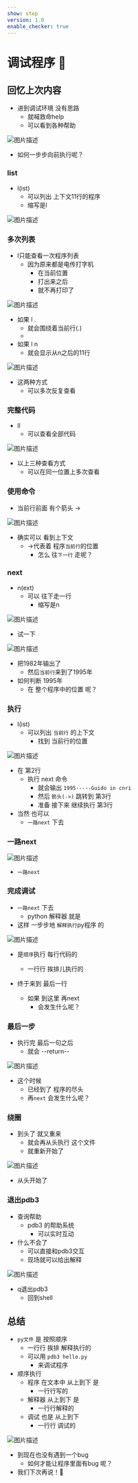 ```yaml
---
show: step
version: 1.0
enable_checker: true
---
```


# 调试程序 🥊

## 回忆上次内容

- 进到调试环境 没有思路
	- 就喊救命help
	- 可以看到各种帮助

![图片描述](https://doc.shiyanlou.com/courses/uid1190679-20231106-1699276099661)

- 如何一步步向前执行呢？

### list

- l(ist) 
	- 可以列出 上下文11行的程序
	- 缩写是l

![图片描述](https://doc.shiyanlou.com/courses/uid1190679-20220916-1663314411013)

### 多次列表

- l只能查看一次程序列表
	- 因为原来都是电传打字机 
		- 在当前位置 
		- 打出来之后
		- 就不再打印了

![图片描述](https://doc.shiyanlou.com/courses/uid1190679-20231106-1699275277143)

- 如果 l .
	- 就会围绕着当前行(.)
	- 
- 如果 l n
	- 就会显示从n之后的11行

![图片描述](https://doc.shiyanlou.com/courses/uid1190679-20231106-1699275626194)

- 这两种方式
	- 可以多次反复查看

### 完整代码

- ll
	- 可以查看全部代码

![图片描述](https://doc.shiyanlou.com/courses/uid1190679-20231106-1699275437163)

- 以上三种查看方式
	- 可以在同一位置上多次查看

### 使用命令

- 当前行前面 有个箭头 ->

![图片描述](https://doc.shiyanlou.com/courses/uid1190679-20220916-1663314543612)

- 确实可以 看到上下文
	- ->代表着 程序`当前行`的位置
		- 怎么 往`下一行` 走呢？

### next

- n(ext)
	- 可以 往下走一行
		- 缩写是n

![图片描述](https://doc.shiyanlou.com/courses/uid1190679-20220916-1663314715619)

- 试一下

![图片描述](https://doc.shiyanlou.com/courses/uid1190679-20220916-1663314773281)

- 把1982年输出了
	- 然后`当前行`来到了1995年
- 如何判断 1995年
	- 在 整个程序中的位置 呢？

### 执行

- l(ist)
	- 可以列出 `当前行` 的上下文
		- 找到 当前行的位置

![图片描述](https://doc.shiyanlou.com/courses/uid1190679-20230224-1677246773289)

- 在 第2行 
	- 执行 next 命令
		- 就会输出 `1995-----Guido in cnri`
		- 然后 `箭头(->)` 跳转到 第3行
		- 准备 接下来 继续执行 第3行
- 当然 也可以
	- `一路next` 下去

### 一路next

![图片描述](https://doc.shiyanlou.com/courses/uid1190679-20220916-1663314933265)

- `一路next`

### 完成调试

- `一路next` 下去
	- python 解释器 就是
- 这样 一步步地 `解释执行`py程序 的

![图片描述](https://doc.shiyanlou.com/courses/uid1190679-20210924-1632464724387)

- 是`顺序`执行 每行代码的
	- 一行行 挨排儿执行的

- 终于来到 最后一行
	- 如果 到这里 再next
		- 会发生什么呢？

### 最后一步

- 执行完 最后一句之后
	- 就会 --return--

![图片描述](https://doc.shiyanlou.com/courses/uid1190679-20220916-1663315251931)

- 这个时候 
	- 已经到了 程序的尽头
	- 再`next` 会发生什么呢？

### 绕圈

- 到头了 就又重来
	- 就会再从头执行 这个文件
	- 就重新开始了

![图片描述](https://doc.shiyanlou.com/courses/uid1190679-20220916-1663315397294)

- 从头开始了


### 退出pdb3

- 查询帮助
	- pdb3 的帮助系统
		- 可以实时互动
- 什么不会了
	- 可以直接和pdb3交互
	- 现场就可以给出解释

![图片描述](https://doc.shiyanlou.com/courses/uid1190679-20230224-1677246956269)

- q退出pdb3
	- 回到shell

## 总结

- `py文件` 是 按照顺序
  - 一行行 挨排 解释执行的
  - 可以用 `pdb3 hello.py` 
	- 来调试程序
- 顺序执行
	- 程序 在文本中 从上到下 是 
		- 一行行写的
	- 解释器 从上到下 是 
		- 一行行解释的
	- 调试 也是 从上到下
		- 一行行 调试的

![图片描述](https://doc.shiyanlou.com/courses/uid1190679-20220825-1661397382365)

- 到现在也没有遇到一个bug
	- 如何才能让程序里面有bug 呢？
- 我们下次再说！👋
